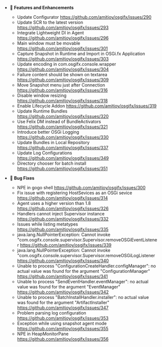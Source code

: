 - 🚀 **Features and Enhancements**

	- Update Configurator https://github.com/amitjoy/osgifx/issues/290
	- Update SCR to the latest version https://github.com/amitjoy/osgifx/issues/293
	- Integrate Lightweight DI in Agent https://github.com/amitjoy/osgifx/issues/296
	- Main window must be movable 	https://github.com/amitjoy/osgifx/issues/301
	- Capture Snapshot in Runtime and Import in OSGi.fx Application https://github.com/amitjoy/osgifx/issues/303
	- Update encoding in com.osgifx.console.wrapper https://github.com/amitjoy/osgifx/issues/304
	- Failure content should be shown on textarea https://github.com/amitjoy/osgifx/issues/309
	- Move Snapshot menu just after Connection https://github.com/amitjoy/osgifx/issues/316
	- Disable window resizing https://github.com/amitjoy/osgifx/issues/318
	- Enable Lifecycle Addon https://github.com/amitjoy/osgifx/issues/319
	- Update Runtime Bundles https://github.com/amitjoy/osgifx/issues/320
	- Use Felix DM instead of BundleActivators https://github.com/amitjoy/osgifx/issues/321
	- Introduce better OSGi Logging https://github.com/amitjoy/osgifx/issues/330
	- Update Bundles in Local Repository https://github.com/amitjoy/osgifx/issues/337
	- Update Log Configurations https://github.com/amitjoy/osgifx/issues/349
	- Directory chooser for batch install https://github.com/amitjoy/osgifx/issues/351

- 🐞 **Bug Fixes**

	- NPE in gogo shell https://github.com/amitjoy/osgifx/issues/300
	- Fix issue with registering HostSevices as an OSGi sevice https://github.com/amitjoy/osgifx/issues/314
	- Agent uses a higher version than 1.8 https://github.com/amitjoy/osgifx/issues/326
	- Handlers cannot inject Supervisor instance https://github.com/amitjoy/osgifx/issues/332
	- Issues while listing metatypes https://github.com/amitjoy/osgifx/issues/335
	- java.lang.NullPointerException: Cannot invoke "com.osgifx.console.supervisor.Supervisor.removeOSGiEventListener https://github.com/amitjoy/osgifx/issues/339
	- java.lang.NullPointerException: Cannot invoke "com.osgifx.console.supervisor.Supervisor.removeOSGiLogListener https://github.com/amitjoy/osgifx/issues/340
	- Unable to process "ConfigurationCreateHandler.configManager": no actual value was found for the argument "ConfigurationManager" https://github.com/amitjoy/osgifx/issues/341
	- Unable to process "SendEventHandler.eventManager": no actual value was found for the argument "EventManager" https://github.com/amitjoy/osgifx/issues/342
	- Unable to process "BatchInstallHandler.installer": no actual value was found for the argument "ArtifactInstaller" https://github.com/amitjoy/osgifx/issues/347
	- Problem parsing log configuration https://github.com/amitjoy/osgifx/issues/353
	- Exception while using snapshot agent mode https://github.com/amitjoy/osgifx/issues/355
	- NPE in HeapMonitorPane https://github.com/amitjoy/osgifx/issues/356